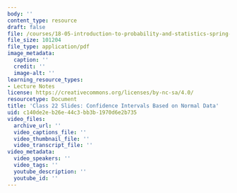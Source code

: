 ```yaml
---
body: ''
content_type: resource
draft: false
file: /courses/18-05-introduction-to-probability-and-statistics-spring-2022/mit18_05_s22_lec22.pdf
file_size: 101204
file_type: application/pdf
image_metadata:
  caption: ''
  credit: ''
  image-alt: ''
learning_resource_types:
- Lecture Notes
license: https://creativecommons.org/licenses/by-nc-sa/4.0/
resourcetype: Document
title: 'Class 22 Slides: Confidence Intervals Based on Normal Data'
uid: c140de2e-b26e-44c3-bb3b-1970d6e2b735
video_files:
  archive_url: ''
  video_captions_file: ''
  video_thumbnail_file: ''
  video_transcript_file: ''
video_metadata:
  video_speakers: ''
  video_tags: ''
  youtube_description: ''
  youtube_id: ''
---
```

